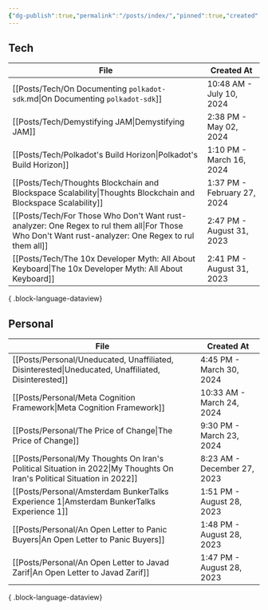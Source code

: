 ```yaml
---
{"dg-publish":true,"permalink":"/posts/index/","pinned":true,"created":"2024-07-26T10:35:08.540+01:00","updated":"2024-07-26T10:47:31.320+01:00"}
---
```


## Tech 

| File                                                                                                                                                   | Created At                  |
| ------------------------------------------------------------------------------------------------------------------------------------------------------ | --------------------------- |
| [[Posts/Tech/On Documenting `polkadot-sdk`.md\|On Documenting `polkadot-sdk`]]                                                                         | 10:48 AM - July 10, 2024    |
| [[Posts/Tech/Demystifying JAM\|Demystifying JAM]]                                                                                                   | 2:38 PM - May 02, 2024      |
| [[Posts/Tech/Polkadot's Build Horizon\|Polkadot's Build Horizon]]                                                                                   | 1:10 PM - March 16, 2024    |
| [[Posts/Tech/Thoughts Blockchain and Blockspace Scalability\|Thoughts Blockchain and Blockspace Scalability]]                                       | 1:37 PM - February 27, 2024 |
| [[Posts/Tech/For Those Who Don't Want rust-analyzer: One Regex to rul them all\|For Those Who Don't Want rust-analyzer: One Regex to rul them all]] | 2:47 PM - August 31, 2023   |
| [[Posts/Tech/The 10x Developer Myth: All About Keyboard\|The 10x Developer Myth: All About Keyboard]]                                               | 2:41 PM - August 31, 2023   |

{ .block-language-dataview}

## Personal 

| File                                                                                                                       | Created At                  |
| -------------------------------------------------------------------------------------------------------------------------- | --------------------------- |
| [[Posts/Personal/Uneducated, Unaffiliated, Disinterested\|Uneducated, Unaffiliated, Disinterested]]                     | 4:45 PM - March 30, 2024    |
| [[Posts/Personal/Meta Cognition Framework\|Meta Cognition Framework]]                                                   | 10:33 AM - March 24, 2024   |
| [[Posts/Personal/The Price of Change\|The Price of Change]]                                                             | 9:30 PM - March 23, 2024    |
| [[Posts/Personal/My Thoughts On Iran's Political Situation in 2022\|My Thoughts On Iran's Political Situation in 2022]] | 8:23 AM - December 27, 2023 |
| [[Posts/Personal/Amsterdam BunkerTalks Experience 1\|Amsterdam BunkerTalks Experience 1]]                               | 1:51 PM - August 28, 2023   |
| [[Posts/Personal/An Open Letter to Panic Buyers\|An Open Letter to Panic Buyers]]                                       | 1:48 PM - August 28, 2023   |
| [[Posts/Personal/An Open Letter to Javad Zarif\|An Open Letter to Javad Zarif]]                                         | 1:47 PM - August 28, 2023   |

{ .block-language-dataview}
